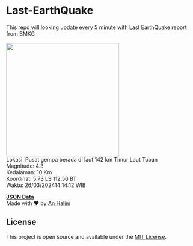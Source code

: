 # Last-EarthQuake
This repo will looking update every 5 minute with Last EarthQuake report from BMKG
<br>
<br>
<img src="https://static.bmkg.go.id/20240326141412.mmi.jpg" width="300"/>
<br>
Lokasi: Pusat gempa berada di laut 142 km Timur Laut Tuban <br>
Magnitude: 4.3 <br>
Kedalaman: 10 Km <br>
Koordinat: 5.73 LS 112.56 BT <br>
Waktu: 26/03/202414:14:12 WIB <br>

<a href="./data/data.json">**JSON Data**</a>
<br>
Made with ❤️ by <a href="https://github.com/an-halim">An Halim</a>
## License

This project is open source and available under the [MIT License](LICENSE).
